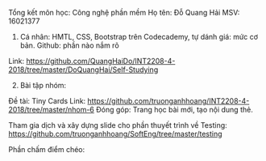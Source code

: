 Tổng kết môn học: Công nghệ phần mềm
Họ tên: Ðỗ Quang Hải
MSV: 16021377

1. Cá nhân:
HMTL, CSS, Bootstrap trên Codecademy, tự dánh giá: mức cơ bản.
Github: phần nào nắm rõ

Link: https://github.com/QuangHaiDo/INT2208-4-2018/tree/master/DoQuangHai/Self-Studying

2. Bài tập nhóm:

Đề tài: Tiny Cards
Link: https://github.com/truonganhhoang/INT2208-4-2018/tree/master/nhom-6
Ðóng góp: Trang học bài mới, tạo nội dung thẻ.

Tham gia dịch và xây dựng slide cho phần thuyết trình về Testing:
https://github.com/truonganhhoang/SoftEng/tree/master/testing

Phần chấm điểm chéo:
